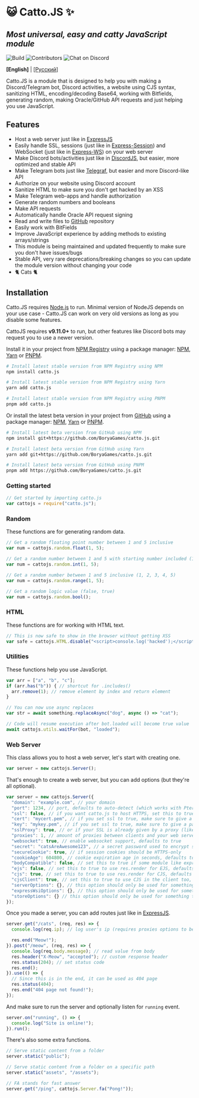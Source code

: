 # 😺 Catto.JS ✨
## *Most universal, easy and catty JavaScript module*

![Build](https://github.com/BoryaGames/catto.js/actions/workflows/test.yml/badge.svg)
![Contributors](https://img.shields.io/github/contributors/BoryaGames/CatMagick)
![Chat on Discord](https://img.shields.io/discord/916772281747931198?logo=discord)

**[English]** | [[Русский]](./README.ru.md)

Catto.JS is a module that is designed to help you with making a Discord/Telegram bot, Discord activities, a website using CJS syntax, sanitizing HTML, encoding/decoding Base64, working with Bitfields, generating random, making Oracle/GitHub API requests and just helping you use JavaScript.

## Features

- Host a web server just like in [ExpressJS](https://www.npmjs.com/package/express)
- Easily handle SSL, sessions (just like in [Express-Session](https://www.npmjs.com/package/express-session)) and WebSocket (just like in [Express-WS](https://www.npmjs.com/package/express-ws)) on your web server
- Make Discord bots/activities just like in [DiscordJS](https://www.npmjs.com/package/discord.js), but easier, more optimized and stable API
- Make Telegram bots just like [Telegraf](https://www.npmjs.com/package/telegraf), but easier and more Discord-like API
- Authorize on your website using Discord account
- Sanitize HTML to make sure you don't get hacked by an XSS
- Make Telegram web-apps and handle authorization
- Generate random numbers and booleans
- Make API requests
- Automatically handle Oracle API request signing
- Read and write files to [GitHub](https://github.com/) repository
- Easily work with BitFields
- Improve JavaScript experience by adding methods to existing arrays/strings
- This module is being maintained and updated frequently to make sure you don't have issues/bugs
- Stable API, very rare deprecations/breaking changes so you can update the module version without changing your code
- 🐈 Cats 🐈

## Installation

Catto.JS requires [Node.js](https://nodejs.org) to run. Minimal version of NodeJS depends on your use case - Catto.JS can work on very old versions as long as you disable some features.

CattoJS requires **v9.11.0+** to run, but other features like Discord bots may request you to use a newer version.

Install it in your project from [NPM Registry](https://www.npmjs.com/package/catmagick) using a package manager: [NPM](https://www.npmjs.com), [Yarn](https://yarnpkg.com) or [PNPM](https://pnpm.io).

```sh
# Install latest stable version from NPM Registry using NPM
npm install catto.js

# Install latest stable version from NPM Registry using Yarn
yarn add catto.js

# Install latest stable version from NPM Registry using PNPM
pnpm add catto.js
```

Or install the latest beta version in your project from [GitHub](https://github.com/BoryaGames/catto.js) using a package manager: [NPM](https://www.npmjs.com), [Yarn](https://yarnpkg.com) or [PNPM](https://pnpm.io).

```sh
# Install latest beta version from GitHub using NPM
npm install git+https://github.com/BoryaGames/catto.js.git

# Install latest beta version from GitHub using Yarn
yarn add git+https://github.com/BoryaGames/catto.js.git

# Install latest beta version from GitHub using PNPM
pnpm add https://github.com/BoryaGames/catto.js.git
```

### Getting started

```javascript
// Get started by importing catto.js
var cattojs = require("catto.js");
```

### Random

These functions are for generating random data.

```javascript
// Get a random floating point number between 1 and 5 inclusive
var num = cattojs.random.float(1, 5);

// Get a random number between 1 and 5 with starting number included (1, 2, 3, 4)
var num = cattojs.random.int(1, 5);

// Get a random number between 1 and 5 inclusive (1, 2, 3, 4, 5)
var num = cattojs.random.range(1, 5);

// Get a random logic value (false, true)
var num = cattojs.random.bool();
```

### HTML

These functions are for working with HTML text.

```javascript
// This is now safe to show in the browser without getting XSS
var safe = cattojs.HTML.disable("<script>console.log('hacked');</script>");
```

### Utilities

These functions help you use JavaScript.

```javascript
var arr = ["a", "b", "c"];
if (arr.has("b")) { // shortcut for .includes()
  arr.remove(1); // remove element by index and return element
}
```

```javascript
// You can now use async replaces
var str = await something.replaceAsync("dog", async () => "cat");
```

```javascript
// Code will resume execution after bot.loaded will become true value
await cattojs.utils.waitFor(bot, "loaded");
```

### Web Server

This class allows you to host a web server, let's start with creating one.

```javascript
var server = new cattojs.Server();
```

That's enough to create a web server, but you can add options (but they're all optional).

```javascript
var server = new cattojs.Server({
  "domain": "example.com", // your domain
  "port": 1234, // port, defaults to auto-detect (which works with Pterodactyl too!)
  "ssl": false, // if you want catto.js to host HTTPS, set this to true
  "cert": "mycert.pem", // if you set ssl to true, make sure to give a path to the SSL certificate
  "key": "mykey.pem", // if you set ssl to true, make sure to give a path to the SSL key
  "sslProxy": true, // or if your SSL is already given by a proxy (like CloudFlare), set this to true
  "proxies": 1, // amount of proxies between clients and your web server, set this to correctly determine client's ip, or set to -1 for any amount (unsafe), defaults to 0
  "websocket": true, // enable websocket support, defaults to true
  "secret": "catsAreAwesome123", // a secret password used to encrypt sessions, make sure to set this if you want to use sessions
  "secureCookie": true, // if session cookies should be HTTPS-only
  "cookieAge": 604800, // cookie expiration age in seconds, defaults to 1000 years
  "bodyCompatible": false, // set this to true if some module like express-http-proxy is reading raw body, this will disable body parsing, defaults to false
  "ejs": false, // set this to true to use res.render for EJS, defaults to false
  "cjs": true, // set this to true to use res.render for CJS, defaults to false
  "cjsClient": true, // set this to true to use CJS in the client too, defaults to true if CJS is enabled
  "serverOptions": {}, // this option should only be used for something that catto.js doesn't support
  "expressWsiOptions": {}, // this option should only be used for something that catto.js doesn't support
  "storeOptions": {} // this option should only be used for something that catto.js doesn't support
});
```

Once you made a server, you can add routes just like in [ExpressJS](https://npmjs.com/package/express).

```javascript
server.get("/cats", (req, res) => {
  console.log(req.ip); // log user's ip (requires proxies options to be set)

  res.end("Meow!");
}).post("/meow", (req, res) => {
  console.log(req.body.message); // read value from body
  res.header("X-Meow", "accepted"); // custom response header
  res.status(204); // set status code
  res.end();
}).use(() => {
  // Since this is in the end, it can be used as 404 page
  res.status(404);
  res.end("404 page not found!");
});
```

And make sure to run the server and optionally listen for `running` event.

```javascript
server.on("running", () => {
  console.log("Site is online!");
}).run();
```

There's also some extra functions.

```javascript
// Serve static content from a folder
server.static("public");

// Serve static content from a folder on a specific path
server.static("assets", "/assets");

// FA stands for fast answer
server.get("/ping", cattojs.Server.fa("Pong!"));
```
